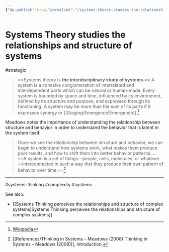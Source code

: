 ```yaml
---
{"dg-publish":true,"permalink":"/systems-theory-studies-the-relationships-and-structure-of-systems/"}
---
```


# Systems Theory studies the relationships and structure of systems

#strategic 

> ==Systems theory is **the interdisciplinary study of systems**.== A system is a cohesive conglomeration of interrelated and interdependent parts which can be natural or human-made. Every system is bounded by space and time, influenced by its environment, defined by its structure and purpose, and expressed through its functioning. A system may be more than the sum of its parts if it expresses synergy or [[Staging/Emergence\|Emergence]].[^1]

Meadows notes the importance of understanding the relationship between structure and behavior in order to understand the behavior that is latent in the system itself:

> Once we see the relationship between structure and behavior, we can begin to understand how systems work, what makes them produce poor results, and how to shift them into better behavior patterns…. ==A system is a set of things—people, cells, molecules, or whatever—interconnected in such a way that they produce their own pattern of behavior over time.==[^2]

---
#systems-thinking #complexity #systems 

See also:
- [[Systems Thinking perceives the relationships and structure of complex systems\|Systems Thinking perceives the relationships and structure of complex systems]]

[^1]: [Wikipedia](https://en.wikipedia.org/wiki/Systems_theory)
[^2]: [[References/Thinking in Systems – Meadows (2008)\|Thinking in Systems – Meadows (2008)]], Introduction.